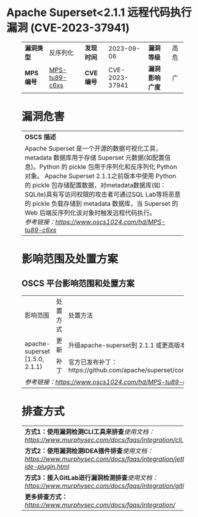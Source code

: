 # Apache Superset<2.1.1 远程代码执行漏洞 (CVE-2023-37941)
<figure class="wp-block-table">
    <table>
        <tbody>
        <tr>
            <td><strong>漏洞类型</strong></td>
            <td>反序列化</td>
            <td><strong>发现时间</strong></td>
            <td>2023-09-06</td>
            <td><strong>漏洞等级</strong></td>
            <td>高危</td>
        </tr>
        <tr>
            <td><strong>MPS编号</strong></td>
            <td><a href="https://www.oscs1024.com/hd/MPS-tu89-c6xs">MPS-tu89-c6xs</a></td>
            <td><strong>CVE编号</strong></td>
            <td>CVE-2023-37941</td>
            <td><strong>漏洞影响广度</strong></td>
            <td>广</td>
        </tr>
        </tbody>
    </table>
</figure>


<figure class="wp-block-table">
    <h1 class="wp-block-heading">漏洞危害</h1>
    <table>
        <tbody>
        <tr>
            <td><strong>OSCS 描述</strong></td>
        </tr>
        <tr>
            <td>Apache Superset 是一个开源的数据可视化工具，metadata 数据库用于存储 Superset 元数据(如配置信息)。Python 的 pickle 包用于序列化和反序列化 Python 对象。
Apache Superset 2.1.1之前版本中使用 Python 的 pickle 包存储配置数据，对metadata数据库(如：SQLite)具有写访问权限的攻击者可通过SQL Lab等将恶意的 pickle 负载存储到 metadata 数据库，当 Superset 的 Web 后端反序列化该对象时触发远程代码执行。<br><em>参考链接：<a
                    href="https://www.oscs1024.com/hd/MPS-tu89-c6xs">https://www.oscs1024.com/hd/MPS-tu89-c6xs</a></em>
            </td>
        </tr>
        </tbody>
    </table>
</figure>


<figure class="wp-block-table alignleft">
    <h1 class="wp-block-heading">影响范围及处置方案</h1>
    <h2 class="wp-block-heading"><strong>OSCS</strong> <strong>平台影响范围和处置方案</strong></h2>
    <table>
        <tbody>
        <tr>
            <td>影响范围</td>
            <td>处置方式</td>
            <td>处置方法</td>
        </tr>
        <tr><td rowspan="2">apache-superset [1.5.0, 2.1.1)</td><td>更新</td><td>升级apache-superset到 2.1.1 或更高版本</td></tr><tr><td>补丁</td><td>官方已发布补丁：https://github.com/apache/superset/commit/1d61ac17839c588bae240386443a904c8cebb4ab</td></tr>
        <tr>
            <td colspan="3"><em>参考链接：</em><em><a
                    href="https://www.oscs1024.com/hd/MPS-tu89-c6xs">https://www.oscs1024.com/hd/MPS-tu89-c6xs</a></em></td>
        </tr>
        </tbody>
    </table>
</figure>


<figure class="wp-block-table">
    <h1 class="wp-block-heading">排查方式</h1>
    <table>
        <tbody>
        <tr>
            <td><strong>方式1：使用漏洞检测CLI工具来排查</strong><em>使用文档：<a
                    href="https://www.murphysec.com/docs/faqs/integration/cli.html">https://www.murphysec.com/docs/faqs/integration/cli.html</a></em>
            </td>
        </tr>
        <tr>
            <td><strong>方式2：使用漏洞检测IDEA插件排查</strong><em>使用文档：<a
                    href="https://www.murphysec.com/docs/faqs/integration/jetbrains-ide-plugin.html">https://www.murphysec.com/docs/faqs/integration/jetbrains-ide-plugin.html</a></em>
            </td>
        </tr>
        <tr>
            <td><strong>方式3：接入GitLab进行漏洞检测排查</strong><em>使用文档：<a
                    href="https://www.murphysec.com/docs/faqs/integration/gitlab.html">https://www.murphysec.com/docs/faqs/integration/gitlab.html</a></em>
            </td>
        </tr>
        <tr>
            <td><strong>更多排查方式：</strong><em><a
                    href="https://www.murphysec.com/docs/faqs/integration/">https://www.murphysec.com/docs/faqs/integration/</a></em>
            </td>
        </tr>
        </tbody>
    </table>
</figure>